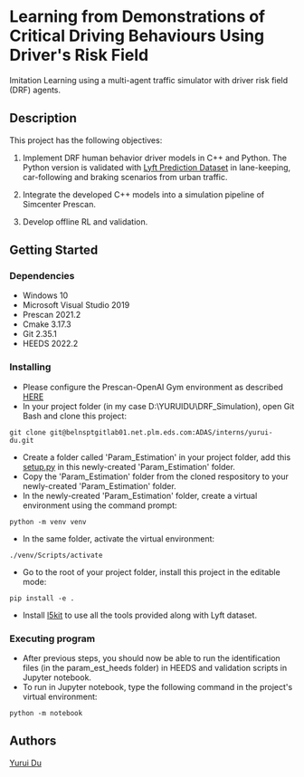 # Learning from Demonstrations of Critical Driving Behaviours Using Driver's Risk Field

Imitation Learning using a multi-agent traffic simulator with driver risk field (DRF) agents.


## Description

This project has the following objectives:

1. Implement DRF human behavior driver models in C++ and Python. The Python version is validated with [Lyft Prediction Dataset](https://level-5.global/data/prediction/) in lane-keeping, car-following and braking scenarios from urban traffic.

2. Integrate the developed C++ models into a simulation pipeline of Simcenter Prescan.

3. Develop offline RL and validation.

## Getting Started

### Dependencies

* Windows 10
* Microsoft Visual Studio 2019
* Prescan 2021.2
* Cmake 3.17.3
* Git 2.35.1
* HEEDS 2022.2

### Installing

* Please configure the Prescan-OpenAI Gym environment as described [HERE](https://belnsptgitlab01.net.plm.eds.com/ADAS/mimic/prescan-gym)
* In your project folder (in my case D:\YURUIDU\DRF_Simulation), open Git Bash and clone this project:  
```
git clone git@belnsptgitlab01.net.plm.eds.com:ADAS/interns/yurui-du.git
```
* Create a folder called 'Param_Estimation' in your project folder, add this [setup.py](https://belnsptgitlab01.net.plm.eds.com/ADAS/interns/yurui-du/-/blob/master/setup.py) in this newly-created 'Param_Estimation' folder.
* Copy the 'Param_Estimation' folder from the cloned respository to your newly-created 'Param_Estimation' folder.
* In the newly-created 'Param_Estimation' folder, create a virtual environment using the command prompt:
```
python -m venv venv
```
* In the same folder, activate the virtual environment:
```
./venv/Scripts/activate
```
* Go to the root of your project folder, install this project in the editable mode:
```
pip install -e .
```
* Install [l5kit](https://woven-planet.github.io/l5kit/installation.html) to use all the tools provided along with Lyft dataset.

### Executing program

* After previous steps, you should now be able to run the identification files (in the param_est_heeds folder) in HEEDS and validation scripts in Jupyter notebook.
* To run in Jupyter notebook, type the following command in the project's virtual environment:
```
python -m notebook
```

## Authors

[Yurui Du](Y.DU-7@student.tudelft.nl)

<!-- ## License

This project is licensed under the [NAME HERE] License - see the LICENSE.md file for details

## Acknowledgments

Inspiration, code snippets, etc.
* [awesome-readme](https://github.com/matiassingers/awesome-readme)
* [PurpleBooth](https://gist.github.com/PurpleBooth/109311bb0361f32d87a2)
* [dbader](https://github.com/dbader/readme-template)
* [zenorocha](https://gist.github.com/zenorocha/4526327)
* [fvcproductions](https://gist.github.com/fvcproductions/1bfc2d4aecb01a834b46) -->
